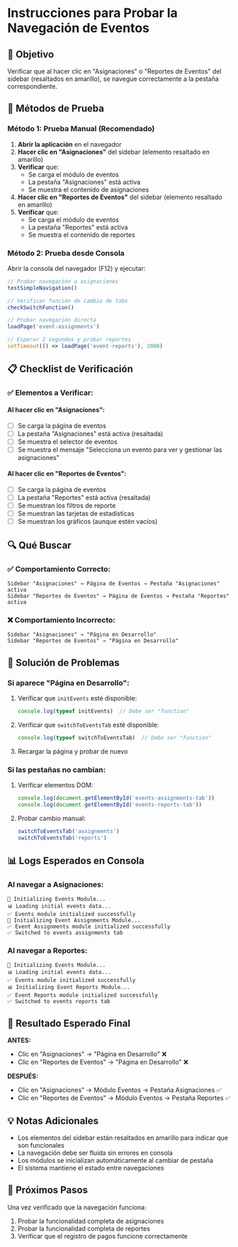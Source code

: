 # Instrucciones para Probar la Navegación de Eventos

## 🎯 **Objetivo**
Verificar que al hacer clic en "Asignaciones" o "Reportes de Eventos" del sidebar (resaltados en amarillo), se navegue correctamente a la pestaña correspondiente.

## 🧪 **Métodos de Prueba**

### **Método 1: Prueba Manual (Recomendado)**

1. **Abrir la aplicación** en el navegador
2. **Hacer clic en "Asignaciones"** del sidebar (elemento resaltado en amarillo)
3. **Verificar** que:
   - Se carga el módulo de eventos
   - La pestaña "Asignaciones" está activa
   - Se muestra el contenido de asignaciones
4. **Hacer clic en "Reportes de Eventos"** del sidebar (elemento resaltado en amarillo)
5. **Verificar** que:
   - Se carga el módulo de eventos
   - La pestaña "Reportes" está activa
   - Se muestra el contenido de reportes

### **Método 2: Prueba desde Consola**

Abrir la consola del navegador (F12) y ejecutar:

```javascript
// Probar navegación a asignaciones
testSimpleNavigation()

// Verificar función de cambio de tabs
checkSwitchFunction()

// Probar navegación directa
loadPage('event-assignments')

// Esperar 2 segundos y probar reportes
setTimeout(() => loadPage('event-reports'), 2000)
```

## 📋 **Checklist de Verificación**

### ✅ **Elementos a Verificar:**

#### **Al hacer clic en "Asignaciones":**
- [ ] Se carga la página de eventos
- [ ] La pestaña "Asignaciones" está activa (resaltada)
- [ ] Se muestra el selector de eventos
- [ ] Se muestra el mensaje "Selecciona un evento para ver y gestionar las asignaciones"

#### **Al hacer clic en "Reportes de Eventos":**
- [ ] Se carga la página de eventos
- [ ] La pestaña "Reportes" está activa (resaltada)
- [ ] Se muestran los filtros de reporte
- [ ] Se muestran las tarjetas de estadísticas
- [ ] Se muestran los gráficos (aunque estén vacíos)

## 🔍 **Qué Buscar**

### **✅ Comportamiento Correcto:**
```
Sidebar "Asignaciones" → Página de Eventos → Pestaña "Asignaciones" activa
Sidebar "Reportes de Eventos" → Página de Eventos → Pestaña "Reportes" activa
```

### **❌ Comportamiento Incorrecto:**
```
Sidebar "Asignaciones" → "Página en Desarrollo"
Sidebar "Reportes de Eventos" → "Página en Desarrollo"
```

## 🐛 **Solución de Problemas**

### **Si aparece "Página en Desarrollo":**
1. Verificar que `initEvents` esté disponible:
   ```javascript
   console.log(typeof initEvents)  // Debe ser "function"
   ```

2. Verificar que `switchToEventsTab` esté disponible:
   ```javascript
   console.log(typeof switchToEventsTab)  // Debe ser "function"
   ```

3. Recargar la página y probar de nuevo

### **Si las pestañas no cambian:**
1. Verificar elementos DOM:
   ```javascript
   console.log(document.getElementById('events-assignments-tab'))
   console.log(document.getElementById('events-reports-tab'))
   ```

2. Probar cambio manual:
   ```javascript
   switchToEventsTab('assignments')
   switchToEventsTab('reports')
   ```

## 📊 **Logs Esperados en Consola**

### **Al navegar a Asignaciones:**
```
🎯 Initializing Events Module...
📊 Loading initial events data...
✅ Events module initialized successfully
🎯 Initializing Event Assignments Module...
✅ Event Assignments module initialized successfully
✅ Switched to events assignments tab
```

### **Al navegar a Reportes:**
```
🎯 Initializing Events Module...
📊 Loading initial events data...
✅ Events module initialized successfully
📊 Initializing Event Reports Module...
✅ Event Reports module initialized successfully
✅ Switched to events reports tab
```

## 🎯 **Resultado Esperado Final**

**ANTES:**
- Clic en "Asignaciones" → "Página en Desarrollo" ❌
- Clic en "Reportes de Eventos" → "Página en Desarrollo" ❌

**DESPUÉS:**
- Clic en "Asignaciones" → Módulo Eventos → Pestaña Asignaciones ✅
- Clic en "Reportes de Eventos" → Módulo Eventos → Pestaña Reportes ✅

## 💡 **Notas Adicionales**

- Los elementos del sidebar están resaltados en amarillo para indicar que son funcionales
- La navegación debe ser fluida sin errores en consola
- Los módulos se inicializan automáticamente al cambiar de pestaña
- El sistema mantiene el estado entre navegaciones

## 🚀 **Próximos Pasos**

Una vez verificado que la navegación funciona:
1. Probar la funcionalidad completa de asignaciones
2. Probar la funcionalidad completa de reportes
3. Verificar que el registro de pagos funcione correctamente